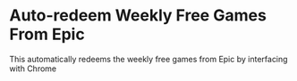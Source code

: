 # Auto-redeem Weekly Free Games From Epic

This automatically redeems the weekly free games from Epic by interfacing with Chrome